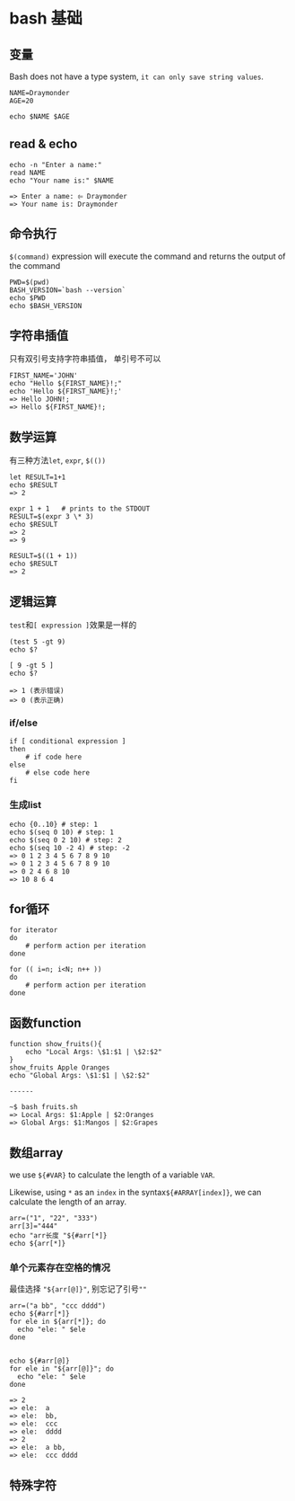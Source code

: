 # bash 基础
## 变量
Bash does not have a type system,  `it can only save string values`.
```shell
NAME=Draymonder
AGE=20

echo $NAME $AGE
```

## read & echo
```shell
echo -n "Enter a name:"
read NAME
echo "Your name is:" $NAME

=> Enter a name: ⥢ Draymonder
=> Your name is: Draymonder
```

## 命令执行
`$(command)` expression will execute the command and returns the output of the command
```shell
PWD=$(pwd)
BASH_VERSION=`bash --version`
echo $PWD
echo $BASH_VERSION
```

## 字符串插值
只有双引号支持字符串插值， 单引号不可以
```shell
FIRST_NAME='JOHN'
echo "Hello ${FIRST_NAME}!;"
echo 'Hello ${FIRST_NAME}!;'
=> Hello JOHN!;
=> Hello ${FIRST_NAME}!;
```

## 数学运算
有三种方法`let`, `expr`, `$(())`
```shell
let RESULT=1+1
echo $RESULT
=> 2

expr 1 + 1   # prints to the STDOUT
RESULT=$(expr 3 \* 3)
echo $RESULT
=> 2
=> 9

RESULT=$((1 + 1))
echo $RESULT
=> 2
```

## 逻辑运算
`test`和`[ expression ]`效果是一样的
```shell
(test 5 -gt 9)
echo $?

[ 9 -gt 5 ] 
echo $?  

=> 1 (表示错误)
=> 0 (表示正确)
```
### if/else
```shell
if [ conditional expression ]
then
    # if code here
else
    # else code here
fi
```

### 生成list
```shell
echo {0..10} # step: 1
echo $(seq 0 10) # step: 1
echo $(seq 0 2 10) # step: 2
echo $(seq 10 -2 4) # step: -2
=> 0 1 2 3 4 5 6 7 8 9 10
=> 0 1 2 3 4 5 6 7 8 9 10
=> 0 2 4 6 8 10
=> 10 8 6 4
```

## for循环
```shell
for iterator
do
    # perform action per iteration
done

for (( i=n; i<N; n++ ))
do
    # perform action per iteration
done
```

## 函数function
```shell
function show_fruits(){
    echo "Local Args: \$1:$1 | \$2:$2"
}
show_fruits Apple Oranges
echo "Global Args: \$1:$1 | \$2:$2"

------

~$ bash fruits.sh
=> Local Args: $1:Apple | $2:Oranges
=> Global Args: $1:Mangos | $2:Grapes
```

## 数组array
we use `${#VAR}` to calculate the length of a variable `VAR`.

Likewise, using `*` as an `index` in the syntax`${#ARRAY[index]}`, we can calculate the length of an array.

```shell
arr=("1", "22", "333")
arr[3]="444"
echo "arr长度 "${#arr[*]}
echo ${arr[*]}
```

### 单个元素存在空格的情况
最佳选择 `"${arr[@]}"`, 别忘记了引号`""`

```shell
arr=("a bb", "ccc dddd")
echo ${#arr[*]}
for ele in ${arr[*]}; do
  echo "ele: " $ele
done


echo ${#arr[@]}
for ele in "${arr[@]}"; do
  echo "ele: " $ele
done

=> 2
=> ele:  a
=> ele:  bb,
=> ele:  ccc
=> ele:  dddd
=> 2
=> ele:  a bb,
=> ele:  ccc dddd
```

## 特殊字符
<script src="https://gist.github.com/thatisuday/10b6c065fd9c98d7fff74127fb356364.js"></script>